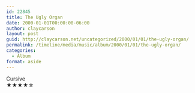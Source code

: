 ```yaml
---
id: 22845
title: The Ugly Organ
date: 2000-01-01T00:00:00-06:00
author: claycarson
layout: post
guid: http://claycarson.net/uncategorized/2000/01/01/the-ugly-organ/
permalink: /timeline/media/music/album/2000/01/01/the-ugly-organ/
categories:
  - Album
format: aside
---
```

<div class="media-details"></div>

<div class="media-creator">Cursive</div>

<div class="media-rating">★★★★☆</div>